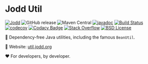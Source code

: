 # Jodd Util

[![Jodd](https://img.shields.io/badge/>-Jodd-orange)](https://github.com/oblac/jodd)
![GitHub release](https://img.shields.io/github/release/oblac/jodd-util.svg)
![Maven Central](https://img.shields.io/maven-central/v/org.jodd/jodd-util)
[![javadoc](https://javadoc.io/badge2/org.jodd/jodd-util/javadoc.svg)](https://javadoc.io/doc/org.jodd/jodd-util)
[![Build Status](https://github.com/oblac/jodd-util/actions/workflows/gradle-build.yml/badge.svg)](https://github.com/oblac/jodd-util/actions/workflows/gradle-build.yml)
[![codecov](https://codecov.io/gh/oblac/jodd-util/branch/master/graph/badge.svg)](https://codecov.io/gh/oblac/jodd-util)
[![Codacy Badge](https://app.codacy.com/project/badge/Grade/3bcf17e031744b61bdaa71034fe639cf)](https://www.codacy.com/gh/oblac/jodd-util?utm_source=github.com&amp;utm_medium=referral&amp;utm_content=oblac/jodd-util&amp;utm_campaign=Badge_Grade)
[![Stack Overflow](https://img.shields.io/badge/stack%20overflow-jodd-4183C4.svg)](https://stackoverflow.com/questions/tagged/jodd)
[![BSD License](https://img.shields.io/badge/license-BSD--2--Clause-blue.svg)](https://github.com/oblac/jodd-util/blob/master/LICENSE)

🌟 Dependency-free Java utilities, including the famous `BeanUtil`.

🏡 Website: [util.jodd.org](https://util.jodd.org)

❤️ For developers, by developer.
